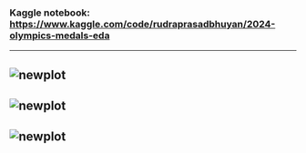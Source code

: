 ### Kaggle notebook: https://www.kaggle.com/code/rudraprasadbhuyan/2024-olympics-medals-eda
---
![newplot](https://github.com/user-attachments/assets/4178a33b-fa22-45ce-8a0b-f1aa2f9e59c6)
---
![newplot](https://github.com/user-attachments/assets/e6929d3c-9003-44ed-99fe-adf0274c1e6c)
---
![newplot](https://github.com/user-attachments/assets/1a8f41d9-b96d-43ac-a2b9-ff8c3f4cb8cb)
---
